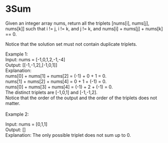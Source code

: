 <h1>3Sum</h1>

Given an integer array nums, return all the triplets [nums[i], nums[j], nums[k]] such that i != j, i != k, and j != k, and nums[i] + nums[j] + nums[k] == 0.

Notice that the solution set must not contain duplicate triplets.

 

Example 1:
<br>
Input: nums = [-1,0,1,2,-1,-4]<br>
Output: [[-1,-1,2],[-1,0,1]]<br>
Explanation: <br>
nums[0] + nums[1] + nums[2] = (-1) + 0 + 1 = 0.<br>
nums[1] + nums[2] + nums[4] = 0 + 1 + (-1) = 0.<br>
nums[0] + nums[3] + nums[4] = (-1) + 2 + (-1) = 0.<br>
The distinct triplets are [-1,0,1] and [-1,-1,2].<br>
Notice that the order of the output and the order of the triplets does not matter.<br><br>
Example 2:<br>


Input: nums = [0,1,1]<br>
Output: []<br>
Explanation: The only possible triplet does not sum up to 0.<br>
